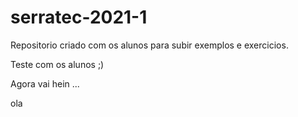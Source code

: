 # serratec-2021-1
Repositorio criado com os alunos para subir exemplos e exercicios.

Teste com os alunos ;)

Agora vai hein ...

ola